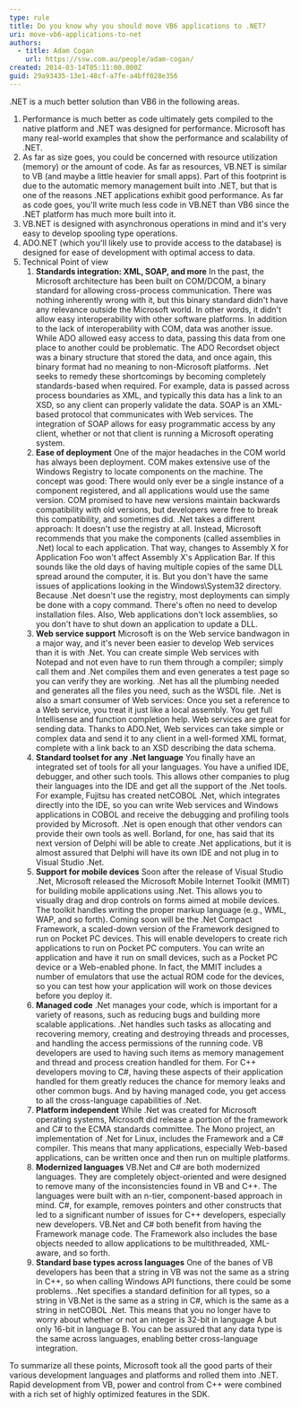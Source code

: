 ```yaml
---
type: rule
title: Do you know why you should move VB6 applications to .NET?
uri: move-vb6-applications-to-net
authors:
  - title: Adam Cogan
    url: https://ssw.com.au/people/adam-cogan/
created: 2014-03-14T05:11:00.000Z
guid: 29a93435-13e1-48cf-a7fe-a4bff028e356
---
```

.NET is a much better solution than VB6 in the following areas.

<!--endintro-->

1. Performance is much better as code ultimately gets compiled to the native platform and .NET was designed for performance. Microsoft has many real-world examples that show the performance and scalability of .NET.
2. As far as size goes, you could be concerned with resource utilization (memory) or the amount of code. As far as resources, VB.NET is similar to VB (and maybe a little heavier for small apps). Part of this footprint is due to the automatic memory management built into .NET, but that is one of the reasons .NET applications exhibit good performance. As far as code goes, you'll write much less code in VB.NET than VB6 since the .NET platform has much more built into it.
3. VB.NET is designed with asynchronous operations in mind and it's very easy to develop spooling type operations.
4. ADO.NET (which you'll likely use to provide access to the database) is designed for ease of development with optimal access to data.
5. Technical Point of view
    1. **Standards integration: XML, SOAP, and more** In the past, the Microsoft architecture has been built on COM/DCOM, a binary standard for allowing cross-process communication. There was nothing inherently wrong with it, but this binary standard didn't have any relevance outside the Microsoft world. In other words, it didn't allow easy interoperability with other software platforms. In addition to the lack of interoperability with COM, data was another issue. While ADO allowed easy access to data, passing this data from one place to another could be problematic. The ADO Recordset object was a binary structure that stored the data, and once again, this binary format had no meaning to non-Microsoft platforms. .Net seeks to remedy these shortcomings by becoming completely standards-based when required. For example, data is passed across process boundaries as XML, and typically this data has a link to an XSD, so any client can properly validate the data. SOAP is an XML-based protocol that communicates with Web services. The integration of SOAP allows for easy programmatic access by any client, whether or not that client is running a Microsoft operating system.
    2. **Ease of deployment** One of the major headaches in the COM world has always been deployment. COM makes extensive use of the Windows Registry to locate components on the machine. The concept was good: There would only ever be a single instance of a component registered, and all applications would use the same version. COM promised to have new versions maintain backwards compatibility with old versions, but developers were free to break this compatibility, and sometimes did. .Net takes a different approach: It doesn't use the registry at all. Instead, Microsoft recommends that you make the components (called assemblies in .Net) local to each application. That way, changes to Assembly X for Application Foo won't affect Assembly X's Application Bar. If this sounds like the old days of having multiple copies of the same DLL spread around the computer, it is. But you don't have the same issues of applications looking in the Windows\System32 directory. Because .Net doesn't use the registry, most deployments can simply be done with a copy command. There's often no need to develop installation files. Also, Web applications don't lock assemblies, so you don't have to shut down an application to update a DLL.
    3. **Web service support** Microsoft is on the Web service bandwagon in a major way, and it's never been easier to develop Web services than it is with .Net. You can create simple Web services with Notepad and not even have to run them through a compiler; simply call them and .Net compiles them and even generates a test page so you can verify they are working. .Net has all the plumbing needed and generates all the files you need, such as the WSDL file. .Net is also a smart consumer of Web services: Once you set a reference to a Web service, you treat it just like a local assembly. You get full Intellisense and function completion help. Web services are great for sending data. Thanks to ADO.Net, Web services can take simple or complex data and send it to any client in a well-formed XML format, complete with a link back to an XSD describing the data schema.
    4. **Standard toolset for any .Net language** You finally have an integrated set of tools for all your languages. You have a unified IDE, debugger, and other such tools. This allows other companies to plug their languages into the IDE and get all the support of the .Net tools. For example, Fujitsu has created netCOBOL .Net, which integrates directly into the IDE, so you can write Web services and Windows applications in COBOL and receive the debugging and profiling tools provided by Microsoft. .Net is open enough that other vendors can provide their own tools as well. Borland, for one, has said that its next version of Delphi will be able to create .Net applications, but it is almost assured that Delphi will have its own IDE and not plug in to Visual Studio .Net.
    5. **Support for mobile devices** Soon after the release of Visual Studio .Net, Microsoft released the Microsoft Mobile Internet Toolkit (MMIT) for building mobile applications using .Net. This allows you to visually drag and drop controls on forms aimed at mobile devices. The toolkit handles writing the proper markup language (e.g., WML, WAP, and so forth). Coming soon will be the .Net Compact Framework, a scaled-down version of the Framework designed to run on Pocket PC devices. This will enable developers to create rich applications to run on Pocket PC computers. You can write an application and have it run on small devices, such as a Pocket PC device or a Web-enabled phone. In fact, the MMIT includes a number of emulators that use the actual ROM code for the devices, so you can test how your application will work on those devices before you deploy it.
    6. **Managed code** .Net manages your code, which is important for a variety of reasons, such as reducing bugs and building more scalable applications. .Net handles such tasks as allocating and recovering memory, creating and destroying threads and processes, and handling the access permissions of the running code. VB developers are used to having such items as memory management and thread and process creation handled for them. For C++ developers moving to C#, having these aspects of their application handled for them greatly reduces the chance for memory leaks and other common bugs. And by having managed code, you get access to all the cross-language capabilities of .Net.
    7. **Platform independent** While .Net was created for Microsoft operating systems, Microsoft did release a portion of the framework and C# to the ECMA standards committee. The Mono project, an implementation of .Net for Linux, includes the Framework and a C# compiler. This means that many applications, especially Web-based applications, can be written once and then run on multiple platforms.
    8. **Modernized languages** VB.Net and C# are both modernized languages. They are completely object-oriented and were designed to remove many of the inconsistencies found in VB and C++. The languages were built with an n-tier, component-based approach in mind. C#, for example, removes pointers and other constructs that led to a significant number of issues for C++ developers, especially new developers. VB.Net and C# both benefit from having the Framework manage code. The Framework also includes the base objects needed to allow applications to be multithreaded, XML-aware, and so forth.
    9. **Standard base types across languages** One of the banes of VB developers has been that a string in VB was not the same as a string in C++, so when calling Windows API functions, there could be some problems. .Net specifies a standard definition for all types, so a string in VB.Net is the same as a string in C#, which is the same as a string in netCOBOL .Net. This means that you no longer have to worry about whether or not an integer is 32-bit in language A but only 16-bit in language B. You can be assured that any data type is the same across languages, enabling better cross-language integration.

To summarize all these points, Microsoft took all the good parts of their various development languages and platforms and rolled them into .NET. Rapid development from VB, power and control from C++ were combined with a rich set of highly optimized features in the SDK.
